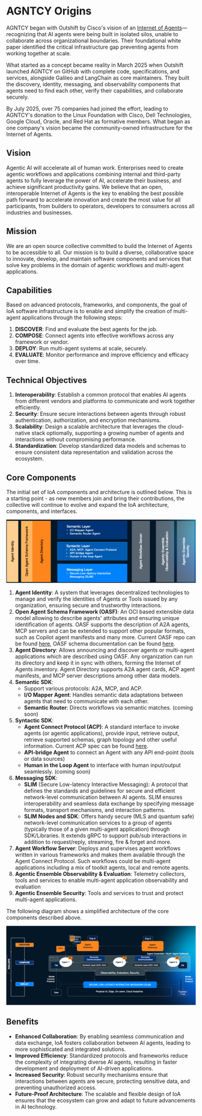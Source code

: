 # AGNTCY Origins

AGNTCY began with Outshift by Cisco's vision of an [Internet of Agents](https://outshift.cisco.com/the-internet-of-agents)—recognizing that AI agents were being built in isolated silos, unable to collaborate across organizational boundaries. Their foundational white paper identified the critical infrastructure gap preventing agents from working together at scale.

What started as a concept became reality in March 2025 when Outshift launched AGNTCY on GitHub with complete code, specifications, and services, alongside Galileo and LangChain as core maintainers. They built the discovery, identity, messaging, and observability components that agents need to find each other, verify their capabilities, and collaborate securely.

By July 2025, over 75 companies had joined the effort, leading to AGNTCY's donation to the Linux Foundation with Cisco, Dell Technologies, Google Cloud, Oracle, and Red Hat as formative members. What began as one company's vision became the community-owned infrastructure for the Internet of Agents. 

## Vision

Agentic AI will accelerate all of human work. Enterprises need to create agentic workflows and applications combining internal and third-party agents to fully leverage the power of AI, accelerate their business, and achieve significant productivity gains.
We believe that an open, interoperable Internet of Agents is the key to enabling the best possible path forward to accelerate innovation and create the most value for all participants, from builders to operators, developers to consumers across all industries and businesses.

## Mission

We are an open source collective committed to build the Internet of Agents to be accessible to all. Our mission is to build a diverse, collaborative space to innovate, develop, and maintain software components and services that solve key problems in the domain of agentic workflows and multi-agent applications.

## Capabilities

Based on advanced protocols, frameworks, and components, the goal of IoA software infrastructure is to enable and simplify the creation of multi-agent applications through the following steps:

1. **DISCOVER**: Find and evaluate the best agents for the job.
1. **COMPOSE**: Connect agents into effective workflows across any framework or vendor.
1. **DEPLOY**: Run multi-agent systems at scale, securely.
1. **EVALUATE**: Monitor performance and improve efficiency and efficacy over time.

## Technical Objectives

1. **Interoperability**: Establish a common protocol that enables AI agents from different vendors and platforms to communicate and work together efficiently.
2. **Security**: Ensure secure interactions between agents through robust authentication, authorization, and encryption mechanisms.
3. **Scalability**: Design a scalable architecture that leverages the cloud-native stack optiomally, supporting a growing number of agents and interactions without compromising performance.
4. **Standardization**: Develop standardized data models and schemas to ensure consistent data representation and validation across the ecosystem.

## Core Components

The initial set of IoA components and architecture is outlined below. This is a starting point - as new members join and bring their contributions, the collective will continue to evolve and expand the IoA architecture, components, and interfaces.

![IoA Stack](assets/ioa_stack.png)

1. **Agent Identity**: A system that leverages decentralized technologies to manage and verify the identities of Agents or Tools issued by any organization, ensuring secure and trustworthy interactions.
2. **Open Agent Schema Framework (OASF)**: An OCI based extensible data model allowing to describe agents' attributes and ensuring unique identification of agents. OASF supports the description of A2A agents, MCP servers and can be extended to support other popular formats, such as Copilot agent manifests and many more. Current OASF repo can be found [here](https://github.com/agntcy/oasf), OASF schema documentation can be found [here](https://schema.oasf.outshift.com).
3. **Agent Directory**: Allows announcing and discover agents or multi-agent applications which are described using OASF. Any organization can run its directory and keep it in sync with others, forming the Internet of Agents inventory. Agent Directory supports A2A agent cards, ACP agent manifests, and MCP server descriptions among other data models.
4. **Semantic SDK**:
    * Support various protocols: A2A, MCP, and ACP.
    * **I/O Mapper Agent**: Handles semantic data adaptations between agents that need to communicate with each other.
    * **Semantic Router**: Directs workflows via semantic matches. (coming soon)
5. **Syntactic SDK**:
    * **Agent Connect Protocol (ACP)**: A standard interface to invoke agents (or agentic applications), provide input, retrieve output, retrieve supported schemas, graph topology and other useful information. Current ACP spec can be found [here](https://spec.acp.agntcy.org/).
    * **API-bridge Agent** to connect an Agent with any API end-point (tools or data sources)
    * **Human in the Loop Agent** to interface with human input/output seamlessly. (coming soon)
6. **Messaging SDK**:
    * **SLIM** (Secure Low-latency Interactive Messaging): A protocol that defines the standards and guidelines for secure and efficient network-level communication between AI agents. SLIM ensures interoperability and seamless data exchange by specifying message formats, transport mechanisms, and interaction patterns.
    * **SLIM Nodes and SDK**: Offers handy secure (MLS and quantum safe) network-level communication services to a group of agents (typically those of a given multi-agent application) through SDK/Libraries. It extends gRPC to support pub/sub interactions in addition to request/reply, streaming, fire & forget and more.
7. **Agent Workflow Server**: Deploys and supervises agent workflows written in various frameworks and makes them available through the Agent Connect Protocol. Such workflows could be multi-agent applications including a mix of toolkit agents, local and remote agents.
8.  **Agentic Ensemble Observability & Evaluation**: Telemetry collectors, tools and services to enable multi-agent application observability and evaluation
9.  **Agentic Ensemble Security**: Tools and services to trust and  protect multi-agent applications.


The following diagram shows a simplified architecture of the core components described above.


![IoA Arch](assets/ioa_arch.png)

## Benefits

* **Enhanced Collaboration**: By enabling seamless communication and data exchange, IoA fosters collaboration between AI agents, leading to more sophisticated and integrated solutions.
* **Improved Efficiency**: Standardized protocols and frameworks reduce the complexity of integrating diverse AI agents, resulting in faster development and deployment of AI-driven applications.
* **Increased Security**: Robust security mechanisms ensure that interactions between agents are secure, protecting sensitive data, and preventing unauthorized access.
* **Future-Proof Architecture**: The scalable and flexible design of IoA ensures that the ecosystem can grow and adapt to future advancements in AI technology.
